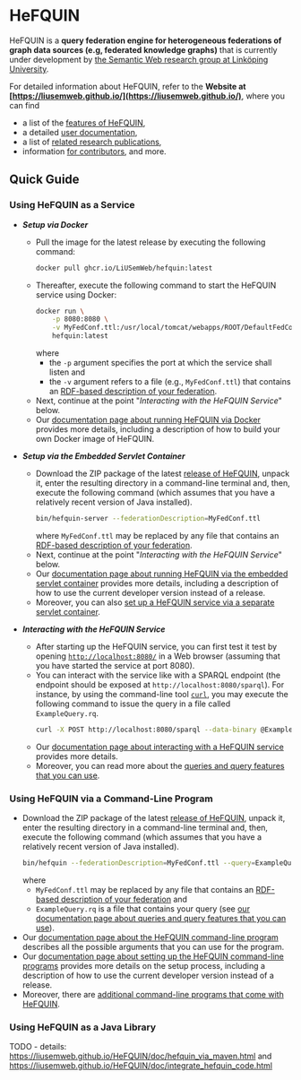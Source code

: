 # HeFQUIN
HeFQUIN is a **query federation engine for heterogeneous federations of graph data sources (e.g, federated knowledge graphs)** that is currently under development by [the Semantic Web research group at Linköping University](https://www.ida.liu.se/research/semanticweb/).

For detailed information about HeFQUIN, refer to the **Website at [https://liusemweb.github.io/](https://liusemweb.github.io/)**, where you can find
* a list of the [features of HeFQUIN](https://liusemweb.github.io/HeFQUIN/doc/features.html),
* a detailed [user documentation](https://liusemweb.github.io/HeFQUIN/doc/index.html),
* a list of [related research publications](https://liusemweb.github.io/HeFQUIN/research),
* information [for contributors](https://liusemweb.github.io/HeFQUIN/devdoc),
and more.

## Quick Guide
### Using HeFQUIN as a Service
* **_Setup via Docker_**
  * Pull the image for the latest release by executing the following command:
    ```bash
    docker pull ghcr.io/LiUSemWeb/hefquin:latest
    ```
  * Thereafter, execute the following command to start the HeFQUIN service using Docker:
    ```bash
    docker run \
        -p 8080:8080 \
        -v MyFedConf.ttl:/usr/local/tomcat/webapps/ROOT/DefaultFedConf.ttl \
        hefquin:latest
    ```
    where
    * the `-p` argument specifies the port at which the service shall listen and
    * the `-v` argument refers to a file (e.g., `MyFedConf.ttl`) that contains an [RDF-based description of your federation](https://liusemweb.github.io/HeFQUIN/doc/federation_description.html).
  * Next, continue at the point "_Interacting with the HeFQUIN Service_" below.
  * Our [documentation page about running HeFQUIN via Docker](https://liusemweb.github.io/HeFQUIN/doc/docker.html) provides more details, including a description of how to build your own Docker image of HeFQUIN.

* **_Setup via the Embedded Servlet Container_**
  * Download the ZIP package of the latest [release of HeFQUIN](https://github.com/LiUSemWeb/HeFQUIN/releases), unpack it, enter the resulting directory in a command-line terminal and, then, execute the following command (which assumes that you have a relatively recent version of Java installed).
    ```bash
    bin/hefquin-server --federationDescription=MyFedConf.ttl
    ```
    where `MyFedConf.ttl` may be replaced by any file that contains an [RDF-based description of your federation](https://liusemweb.github.io/HeFQUIN/doc/federation_description.html).
  * Next, continue at the point "_Interacting with the HeFQUIN Service_" below.
  * Our [documentation page about running HeFQUIN via the embedded servlet container](https://liusemweb.github.io/HeFQUIN/doc/embedded_servlet_container.html) provides more details, including a description of how to use the current developer version instead of a release.
  * Moreover, you can also [set up a HeFQUIN service via a separate servlet container](https://liusemweb.github.io/HeFQUIN/doc/separate_servlet_container.html).

* **_Interacting with the HeFQUIN Service_**
  * After starting up the HeFQUIN service, you can first test it test by opening [`http://localhost:8080/`](http://localhost:8080/) in a Web browser (assuming that you have started the service at port 8080).
  * You can interact with the service like with a SPARQL endpoint (the endpoint should be exposed at `http://localhost:8080/sparql`). For instance, by using the command-line tool [`curl`](https://curl.se/), you may execute the following command to issue the query in a file called `ExampleQuery.rq`.
    ```bash
    curl -X POST http://localhost:8080/sparql --data-binary @ExampleQuery.rq -H 'Content-Type: application/sparql-query'
    ```
  * Our [documentation page about interacting with a HeFQUIN service](https://liusemweb.github.io/HeFQUIN/doc/hefquin_service.html) provides more details.
  * Moreover, you can read more about the [queries and query features that you can use](https://liusemweb.github.io/HeFQUIN/doc/queries.html).

### Using HeFQUIN via a Command-Line Program
* Download the ZIP package of the latest [release of HeFQUIN](https://github.com/LiUSemWeb/HeFQUIN/releases), unpack it, enter the resulting directory in a command-line terminal and, then, execute the following command (which assumes that you have a relatively recent version of Java installed).
  ```bash
  bin/hefquin --federationDescription=MyFedConf.ttl --query=ExampleQuery.rq
  ```
  where
  * `MyFedConf.ttl` may be replaced by any file that contains an [RDF-based description of your federation](https://liusemweb.github.io/HeFQUIN/doc/federation_description.html) and
  * `ExampleQuery.rq` is a file that contains your query (see [our documentation page about queries and query features that you can use](https://liusemweb.github.io/HeFQUIN/doc/queries.html)).
* Our [documentation page about the HeFQUIN command-line program](https://liusemweb.github.io/HeFQUIN/doc/cli.html) describes all the possible arguments that you can use for the program.
* Our [documentation page about setting up the HeFQUIN command-line programs](https://liusemweb.github.io/HeFQUIN/doc/programs.html#use-release) provides more details on the setup process, including a description of how to use the current developer version instead of a release.
* Moreover, there are [additional command-line programs that come with HeFQUIN](https://liusemweb.github.io/HeFQUIN/doc/programs.html).

### Using HeFQUIN as a Java Library
TODO - details: https://liusemweb.github.io/HeFQUIN/doc/hefquin_via_maven.html and https://liusemweb.github.io/HeFQUIN/doc/integrate_hefquin_code.html
